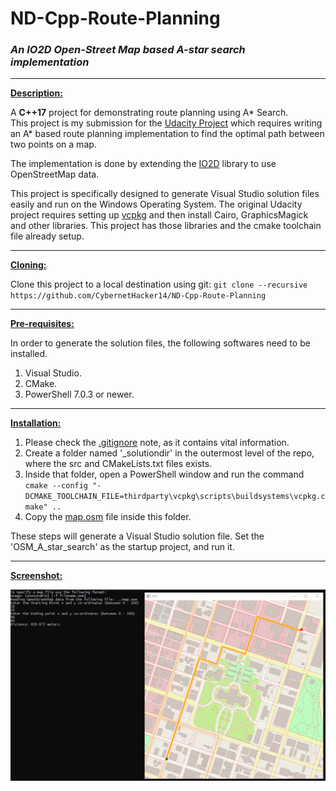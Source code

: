 # ND-Cpp-Route-Planning
### *An IO2D Open-Street Map based A-star search implementation*

***

<ins>**Description:**</ins>

A **C++17** project for demonstrating route planning using A* Search.  
This project is my submission for the [Udacity Project](https://github.com/udacity/CppND-Route-Planning-Project)
which requires writing an A* based route planning implementation to find the optimal path between two points on a map.  

The implementation is done by extending the [IO2D](https://github.com/cpp-io2d/P0267_RefImpl) library 
to use OpenStreetMap data.  

This project is specifically designed to generate Visual Studio solution files easily and run on the 
Windows Operating System. The original Udacity project requires setting up [vcpkg](https://github.com/Microsoft/vcpkg) 
and then install Cairo, GraphicsMagick and other libraries. This project has those libraries and the 
cmake toolchain file already setup.  

***

<ins>**Cloning:**</ins>

Clone this project to a local destination using git:
`git clone --recursive https://github.com/CybernetHacker14/ND-Cpp-Route-Planning`

***

<ins>**Pre-requisites:**</ins>

In order to generate the solution files, the following softwares need to be installed.

1. Visual Studio.
2. CMake.
3. PowerShell 7.0.3 or newer.

***

<ins>**Installation:**</ins>

1. Please check the [.gitignore](https://github.com/CybernetHacker14/ND-Cpp-Route-Planning/blob/master/.gitignore)
note, as it contains vital information.
2. Create a folder named '_solutiondir' in the outermost level of the repo, where the src and CMakeLists.txt files exists.
3. Inside that folder, open a PowerShell window and run the command `cmake --config "-DCMAKE_TOOLCHAIN_FILE=thirdparty\vcpkg\scripts\buildsystems\vcpkg.cmake" ..`  
4. Copy the [map.osm](https://github.com/CybernetHacker14/ND-Cpp-Route-Planning/blob/master/map.osm) file inside this folder.

These steps will generate a Visual Studio solution file. Set the 'OSM_A_star_search' as the startup 
project, and run it.

***

<ins>**Screenshot:**</ins>

![Screenshot 1](map.png)

